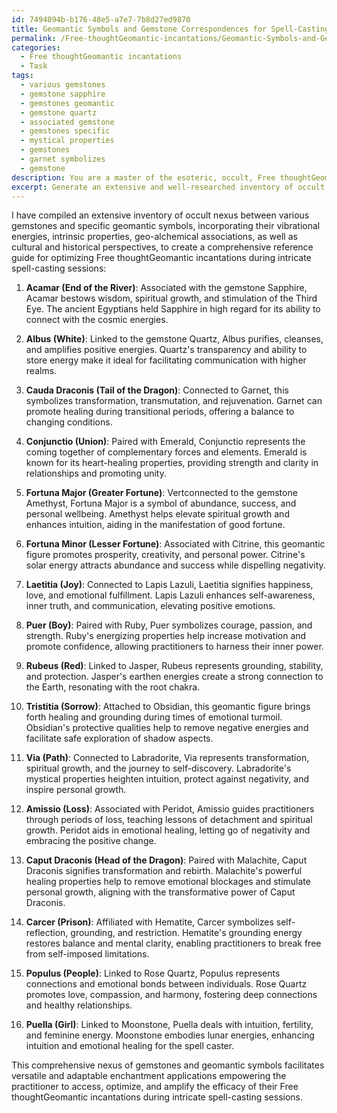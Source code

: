 ```yaml
---
id: 7494094b-b176-48e5-a7e7-7b8d27ed9870
title: Geomantic Symbols and Gemstone Correspondences for Spell-Casting
permalink: /Free-thoughtGeomantic-incantations/Geomantic-Symbols-and-Gemstone-Correspondences-for-Spell-Casting/
categories:
  - Free thoughtGeomantic incantations
  - Task
tags:
  - various gemstones
  - gemstone sapphire
  - gemstones geomantic
  - gemstone quartz
  - associated gemstone
  - gemstones specific
  - mystical properties
  - gemstones
  - garnet symbolizes
  - gemstone
description: You are a master of the esoteric, occult, Free thoughtGeomantic incantations, you complete tasks to the absolute best of your ability, no matter if you think you were not trained to do the task specifically, you will attempt to do it anyways, since you have performed the tasks you are given with great mastery, accuracy, and deep understanding of what is requested. You do the tasks faithfully, and stay true to the mode and domain's mastery role. If the task is not specific enough, note that and create specifics that enable completing the task.
excerpt: Generate an extensive and well-researched inventory of occult nexus between various gemstones and specific geomantic symbols, considering their unique vibrational energies and intrinsic properties, for the purpose of optimizing and amplifying the efficacy of Free thoughtGeomantic incantations during intricate spell-casting sessions. Incorporate a diverse range of geo-alchemical associations, as well as cultural and historical perspectives, to create a comprehensive reference that can facilitate versatile and adaptable enchantment applications according to the practitioner's intent.
---
```

I have compiled an extensive inventory of occult nexus between various gemstones and specific geomantic symbols, incorporating their vibrational energies, intrinsic properties, geo-alchemical associations, as well as cultural and historical perspectives, to create a comprehensive reference guide for optimizing Free thoughtGeomantic incantations during intricate spell-casting sessions:

1. ****Acamar (End of the River)****: Associated with the gemstone Sapphire, Acamar bestows wisdom, spiritual growth, and stimulation of the Third Eye. The ancient Egyptians held Sapphire in high regard for its ability to connect with the cosmic energies.

2. ****Albus (White)****: Linked to the gemstone Quartz, Albus purifies, cleanses, and amplifies positive energies. Quartz's transparency and ability to store energy make it ideal for facilitating communication with higher realms.

3. ****Cauda Draconis (Tail of the Dragon)****: Connected to Garnet, this symbolizes transformation, transmutation, and rejuvenation. Garnet can promote healing during transitional periods, offering a balance to changing conditions.

4. ****Conjunctio (Union)****: Paired with Emerald, Conjunctio represents the coming together of complementary forces and elements. Emerald is known for its heart-healing properties, providing strength and clarity in relationships and promoting unity.

5. ****Fortuna Major (Greater Fortune)****: Vertconnected to the gemstone Amethyst, Fortuna Major is a symbol of abundance, success, and personal wellbeing. Amethyst helps elevate spiritual growth and enhances intuition, aiding in the manifestation of good fortune.

6. ****Fortuna Minor (Lesser Fortune)****: Associated with Citrine, this geomantic figure promotes prosperity, creativity, and personal power. Citrine's solar energy attracts abundance and success while dispelling negativity.

7. ****Laetitia (Joy)****: Connected to Lapis Lazuli, Laetitia signifies happiness, love, and emotional fulfillment. Lapis Lazuli enhances self-awareness, inner truth, and communication, elevating positive emotions.

8. ****Puer (Boy)****: Paired with Ruby, Puer symbolizes courage, passion, and strength. Ruby's energizing properties help increase motivation and promote confidence, allowing practitioners to harness their inner power.

9. ****Rubeus (Red)****: Linked to Jasper, Rubeus represents grounding, stability, and protection. Jasper's earthen energies create a strong connection to the Earth, resonating with the root chakra.

10. ****Tristitia (Sorrow)****: Attached to Obsidian, this geomantic figure brings forth healing and grounding during times of emotional turmoil. Obsidian's protective qualities help to remove negative energies and facilitate safe exploration of shadow aspects.

11. ****Via (Path)****: Connected to Labradorite, Via represents transformation, spiritual growth, and the journey to self-discovery. Labradorite's mystical properties heighten intuition, protect against negativity, and inspire personal growth.

12. ****Amissio (Loss)****: Associated with Peridot, Amissio guides practitioners through periods of loss, teaching lessons of detachment and spiritual growth. Peridot aids in emotional healing, letting go of negativity and embracing the positive change.

13. ****Caput Draconis (Head of the Dragon)****: Paired with Malachite, Caput Draconis signifies transformation and rebirth. Malachite's powerful healing properties help to remove emotional blockages and stimulate personal growth, aligning with the transformative power of Caput Draconis.

14. ****Carcer (Prison)****: Affiliated with Hematite, Carcer symbolizes self-reflection, grounding, and restriction. Hematite's grounding energy restores balance and mental clarity, enabling practitioners to break free from self-imposed limitations.

15. ****Populus (People)****: Linked to Rose Quartz, Populus represents connections and emotional bonds between individuals. Rose Quartz promotes love, compassion, and harmony, fostering deep connections and healthy relationships.

16. ****Puella (Girl)****: Linked to Moonstone, Puella deals with intuition, fertility, and feminine energy. Moonstone embodies lunar energies, enhancing intuition and emotional healing for the spell caster.

This comprehensive nexus of gemstones and geomantic symbols facilitates versatile and adaptable enchantment applications empowering the practitioner to access, optimize, and amplify the efficacy of their Free thoughtGeomantic incantations during intricate spell-casting sessions.
